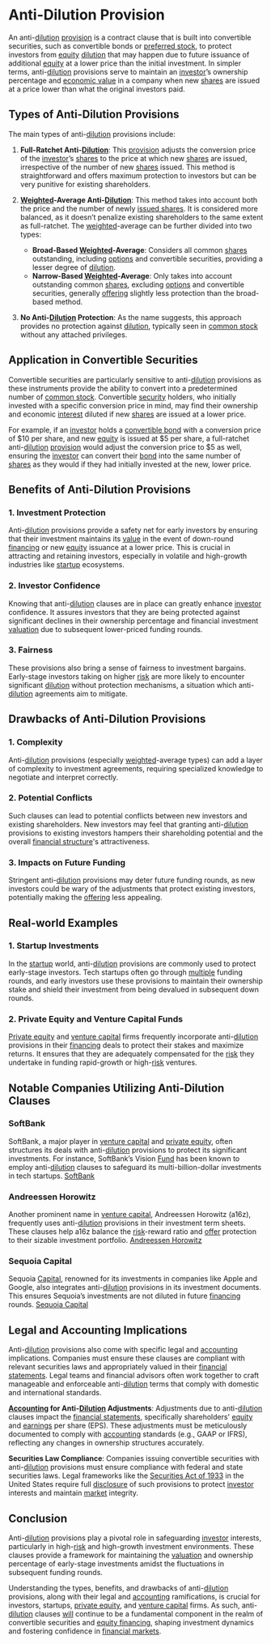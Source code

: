 # Anti-Dilution Provision

An anti-[dilution](../d/dilution.md) [provision](../p/provision.md) is a contract clause that is built into convertible securities, such as convertible bonds or [preferred stock](../p/preferred_stock.md), to protect investors from [equity](../e/equity.md) [dilution](../d/dilution.md) that may happen due to future issuance of additional [equity](../e/equity.md) at a lower price than the initial investment. In simpler terms, anti-[dilution](../d/dilution.md) provisions serve to maintain an [investor](../i/investor.md)’s ownership percentage and [economic value](../e/economic_value.md) in a company when new [shares](../s/shares.md) are issued at a price lower than what the original investors paid.

## Types of Anti-Dilution Provisions

The main types of anti-[dilution](../d/dilution.md) provisions include:

1. **Full-Ratchet Anti-[Dilution](../d/dilution.md)**: This [provision](../p/provision.md) adjusts the conversion price of the [investor](../i/investor.md)’s [shares](../s/shares.md) to the price at which new [shares](../s/shares.md) are issued, irrespective of the number of new [shares](../s/shares.md) issued. This method is straightforward and offers maximum protection to investors but can be very punitive for existing shareholders.

2. **[Weighted](../w/weighted.md)-Average Anti-[Dilution](../d/dilution.md)**: This method takes into account both the price and the number of newly [issued shares](../i/issued_shares.md). It is considered more balanced, as it doesn’t penalize existing shareholders to the same extent as full-ratchet. The [weighted](../w/weighted.md)-average can be further divided into two types:
   - **Broad-Based [Weighted](../w/weighted.md)-Average**: Considers all common [shares](../s/shares.md) outstanding, including [options](../o/options.md) and convertible securities, providing a lesser degree of [dilution](../d/dilution.md).
   - **Narrow-Based [Weighted](../w/weighted.md)-Average**: Only takes into account outstanding common [shares](../s/shares.md), excluding [options](../o/options.md) and convertible securities, generally [offering](../o/offering.md) slightly less protection than the broad-based method.

3. **No Anti-[Dilution](../d/dilution.md) Protection**: As the name suggests, this approach provides no protection against [dilution](../d/dilution.md), typically seen in [common stock](../c/common_stock.md) without any attached privileges.

## Application in Convertible Securities

Convertible securities are particularly sensitive to anti-[dilution](../d/dilution.md) provisions as these instruments provide the ability to convert into a predetermined number of [common stock](../c/common_stock.md). Convertible [security](../s/security.md) holders, who initially invested with a specific conversion price in mind, may find their ownership and economic [interest](../i/interest.md) diluted if new [shares](../s/shares.md) are issued at a lower price.

For example, if an [investor](../i/investor.md) holds a [convertible bond](../c/convertible_bond.md) with a conversion price of $10 per share, and new [equity](../e/equity.md) is issued at $5 per share, a full-ratchet anti-[dilution](../d/dilution.md) [provision](../p/provision.md) would adjust the conversion price to $5 as well, ensuring the [investor](../i/investor.md) can convert their [bond](../b/bond.md) into the same number of [shares](../s/shares.md) as they would if they had initially invested at the new, lower price.

## Benefits of Anti-Dilution Provisions

### 1. **Investment Protection**
Anti-[dilution](../d/dilution.md) provisions provide a safety net for early investors by ensuring that their investment maintains its [value](../v/value.md) in the event of down-round [financing](../f/financing.md) or new [equity](../e/equity.md) issuance at a lower price. This is crucial in attracting and retaining investors, especially in volatile and high-growth industries like [startup](../s/startup.md) ecosystems.

### 2. **Investor Confidence**
Knowing that anti-[dilution](../d/dilution.md) clauses are in place can greatly enhance [investor](../i/investor.md) confidence. It assures investors that they are being protected against significant declines in their ownership percentage and financial investment [valuation](../v/valuation.md) due to subsequent lower-priced funding rounds.

### 3. **Fairness**
These provisions also bring a sense of fairness to investment bargains. Early-stage investors taking on higher [risk](../r/risk.md) are more likely to encounter significant [dilution](../d/dilution.md) without protection mechanisms, a situation which anti-[dilution](../d/dilution.md) agreements aim to mitigate.

## Drawbacks of Anti-Dilution Provisions

### 1. **Complexity**
Anti-[dilution](../d/dilution.md) provisions (especially [weighted](../w/weighted.md)-average types) can add a layer of complexity to investment agreements, requiring specialized knowledge to negotiate and interpret correctly.

### 2. **Potential Conflicts**
Such clauses can lead to potential conflicts between new investors and existing shareholders. New investors may feel that granting anti-[dilution](../d/dilution.md) provisions to existing investors hampers their shareholding potential and the overall [financial structure](../f/financial_structure.md)'s attractiveness.

### 3. **Impacts on Future Funding**
Stringent anti-[dilution](../d/dilution.md) provisions may deter future funding rounds, as new investors could be wary of the adjustments that protect existing investors, potentially making the [offering](../o/offering.md) less appealing.

## Real-world Examples

### 1. **Startup Investments**
In the [startup](../s/startup.md) world, anti-[dilution](../d/dilution.md) provisions are commonly used to protect early-stage investors. Tech startups often go through [multiple](../m/multiple.md) funding rounds, and early investors use these provisions to maintain their ownership stake and shield their investment from being devalued in subsequent down rounds.

### 2. **Private Equity and Venture Capital Funds**
[Private equity](../p/private_equity.md) and [venture capital](../v/venture_capital.md) firms frequently incorporate anti-[dilution](../d/dilution.md) provisions in their [financing](../f/financing.md) deals to protect their stakes and maximize returns. It ensures that they are adequately compensated for the [risk](../r/risk.md) they undertake in funding rapid-growth or high-[risk](../r/risk.md) ventures.

## Notable Companies Utilizing Anti-Dilution Clauses

### SoftBank
SoftBank, a major player in [venture capital](../v/venture_capital.md) and [private equity](../p/private_equity.md), often structures its deals with anti-[dilution](../d/dilution.md) provisions to protect its significant investments. For instance, SoftBank’s Vision [Fund](../f/fund.md) has been known to employ anti-[dilution](../d/dilution.md) clauses to safeguard its multi-billion-dollar investments in tech startups.
[SoftBank](https://www.softbank.jp/en/)

### Andreessen Horowitz
Another prominent name in [venture capital](../v/venture_capital.md), Andreessen Horowitz (a16z), frequently uses anti-[dilution](../d/dilution.md) provisions in their investment term sheets. These clauses help a16z balance the [risk](../r/risk.md)-reward ratio and [offer](../o/offer.md) protection to their sizable investment portfolio.
[Andreessen Horowitz](https://a16z.com/)

### Sequoia Capital
Sequoia [Capital](../c/capital.md), renowned for its investments in companies like Apple and Google, also integrates anti-[dilution](../d/dilution.md) provisions in its investment documents. This ensures Sequoia’s investments are not diluted in future [financing](../f/financing.md) rounds.
[Sequoia Capital](https://www.sequoiacap.com/)

## Legal and Accounting Implications

Anti-[dilution](../d/dilution.md) provisions also come with specific legal and [accounting](../a/accounting.md) implications. Companies must ensure these clauses are compliant with relevant securities laws and appropriately valued in their [financial statements](../f/financial_statements.md). Legal teams and financial advisors often work together to craft manageable and enforceable anti-[dilution](../d/dilution.md) terms that comply with domestic and international standards.

**[Accounting](../a/accounting.md) for Anti-[Dilution](../d/dilution.md) Adjustments**:
Adjustments due to anti-[dilution](../d/dilution.md) clauses impact the [financial statements](../f/financial_statements.md), specifically shareholders' [equity](../e/equity.md) and [earnings](../e/earnings.md) per share (EPS). These adjustments must be meticulously documented to comply with [accounting](../a/accounting.md) standards (e.g., GAAP or IFRS), reflecting any changes in ownership structures accurately.

**Securities Law Compliance**:
Companies issuing convertible securities with anti-[dilution](../d/dilution.md) provisions must ensure compliance with federal and state securities laws. Legal frameworks like the [Securities Act of 1933](../s/securities_act_of_1933.md) in the United States require full [disclosure](../d/disclosure.md) of such provisions to protect [investor](../i/investor.md) interests and maintain [market](../m/market.md) integrity.

## Conclusion

Anti-[dilution](../d/dilution.md) provisions play a pivotal role in safeguarding [investor](../i/investor.md) interests, particularly in high-[risk](../r/risk.md) and high-growth investment environments. These clauses provide a framework for maintaining the [valuation](../v/valuation.md) and ownership percentage of early-stage investments amidst the fluctuations in subsequent funding rounds.

Understanding the types, benefits, and drawbacks of anti-[dilution](../d/dilution.md) provisions, along with their legal and [accounting](../a/accounting.md) ramifications, is crucial for investors, startups, [private equity](../p/private_equity.md), and [venture capital](../v/venture_capital.md) firms. As such, anti-[dilution](../d/dilution.md) clauses [will](../w/will.md) continue to be a fundamental component in the realm of convertible securities and [equity financing](../e/equity_financing.md), shaping investment dynamics and fostering confidence in [financial markets](../f/financial_market.md).